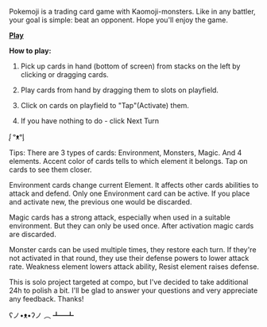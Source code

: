 Pokemoji is a trading card game with Kaomoji-monsters. Like in any battler, your goal is simple: beat an opponent. Hope you'll enjoy the game. 

**[Play](http://ludumdare.com/compo/ludum-dare-33/?action=preview&uid=5862)**

**How to play:**

1) Pick up cards in hand (bottom of screen) from stacks on the left by clicking or dragging cards. 

2) Play cards from hand by dragging them to slots on playfield. 

3) Click on cards on playfield to "Tap"(Activate) them. 

4) If you have nothing to do - click Next Turn 


ᶘ ᵒᴥᵒᶅ 


Tips: 
There are 3 types of cards: Environment, Monsters, Magic. And 4 elements. Accent color of cards tells to which element it belongs. Tap on cards to see them closer. 

Environment cards change current Element. It affects other cards abilities to attack and defend. Only one Environment card can be active. If you place and activate new, the previous one would be discarded. 

Magic cards has a strong attack, especially when used in a suitable environment. But they can only be used once. After activation magic cards are discarded. 

Monster cards can be used multiple times, they restore each turn. If they're not activated in that round, they use their defense powers to lower attack rate. Weakness element lowers attack ability, Resist element raises defense. 

This is solo project targeted at compo, but I've decided to take additional 24h to polish a bit. I'll be glad to answer your questions and very appreciate any feedback. Thanks! 

ʕノ•ᴥ•ʔノ ︵ ┻━┻ 
